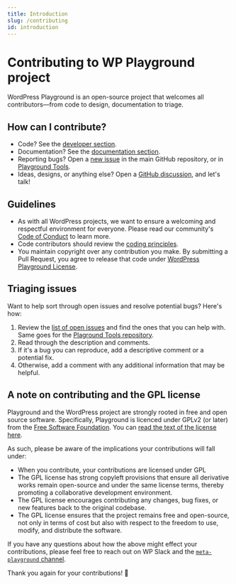 ```yaml
---
title: Introduction
slug: /contributing
id: introduction
---
```


# Contributing to WP Playground project

WordPress Playground is an open-source project that welcomes all contributors—from code to design, documentation to triage.

## How can I contribute?

-   Code? See the [developer section](./code.md).
-   Documentation? See the [documentation section](./documentation.md).
-   Reporting bugs? Open a [new issue](https://github.com/WordPress/wordpress-playground/issues/new) in the main GitHub repository, or in [Playground Tools](https://github.com/WordPress/playground-tools/issues/new).
-   Ideas, designs, or anything else? Open a [GitHub discussion](https://github.com/WordPress/wordpress-playground/discussions), and let's talk!

## Guidelines

-   As with all WordPress projects, we want to ensure a welcoming and respectful environment for everyone. Please read our community's [Code of Conduct](https://make.wordpress.org/handbook/community-code-of-conduct/) to learn more.
-   Code contributors should review the [coding principles](./coding-standards.md).
-   You maintain copyright over any contribution you make. By submitting a Pull Request, you agree to release that code under [WordPress Playground License](https://github.com/WordPress/wordpress-playground?tab=GPL-2.0-1-ov-file#readme).

## Triaging issues

Want to help sort through open issues and resolve potential bugs? Here's how:

1. Review the [list of open issues](https://github.com/WordPress/wordpress-playground/issues?q=is%3Aopen+is%3Aissue) and find the ones that you can help with. Same goes for the [Plaground Tools repository](https://github.com/WordPress/playground-tools/issues?q=is%3Aopen+is%3Aissue).
2. Read through the description and comments.
3. If it's a bug you can reproduce, add a descriptive comment or a potential fix.
4. Otherwise, add a comment with any additional information that may be helpful.

## A note on contributing and the GPL license

Playground and the WordPress project are strongly rooted in free and open source software. Specifically, Playground is licenced under GPLv2 (or later) from the [Free Software Foundation](https://www.fsf.org/). You can [read the text of the license here](https://github.com/WordPress/wordpress-playground/blob/trunk/LICENSE).

As such, please be aware of the implications your contributions will fall under:

-   When you contribute, your contributions are licensed under GPL
-   The GPL license has strong copyleft provisions that ensure all derivative works remain open-source and under the same license terms, thereby promoting a collaborative development environment.
-   The GPL license encourages contributing any changes, bug fixes, or new features back to the original codebase.
-   The GPL license ensures that the project remains free and open-source, not only in terms of cost but also with respect to the freedom to use, modify, and distribute the software.

If you have any questions about how the above might effect your contributions, please feel free to reach out on WP Slack and the [`meta-playground` channel](https://wordpress.slack.com/archives/C04EWKGDJ0K).

Thank you again for your contributions! 🎉
